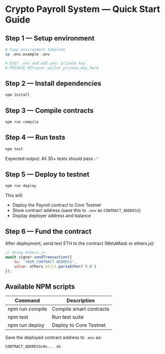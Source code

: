 # Crypto Payroll System — Quick Start Guide 

## Step 1 — Setup environment
```bash
# Copy environment template
cp .env.example .env

# Edit .env and add your private key
# PRIVATE_KEY=your_wallet_private_key_here
```

## Step 2 — Install dependencies
```bash
npm install
```

## Step 3 — Compile contracts
```bash
npm run compile
```

## Step 4 — Run tests
```bash
npm test
```
Expected output: All 30+ tests should pass ✅

## Step 5 — Deploy to testnet
```bash
npm run deploy
```
This will:
- Deploy the Payroll contract to Core Testnet
- Show contract address (save this to `.env` as `CONTRACT_ADDRESS`)
- Display deployer address and balance

## Step 6 — Fund the contract
After deployment, send test ETH to the contract (MetaMask or ethers.js):
```javascript
// Using ethers.js
await signer.sendTransaction({
    to: 'YOUR_CONTRACT_ADDRESS',
    value: ethers.utils.parseEther('5.0')
});
```

## Available NPM scripts
| Command | Description |
|---|---|
| npm run compile | Compile smart contracts |
| npm test | Run test suite |
| npm run deploy | Deploy to Core Testnet |

Save the deployed contract address to `.env` as:
```
CONTRACT_ADDRESS=0x... ok
```
